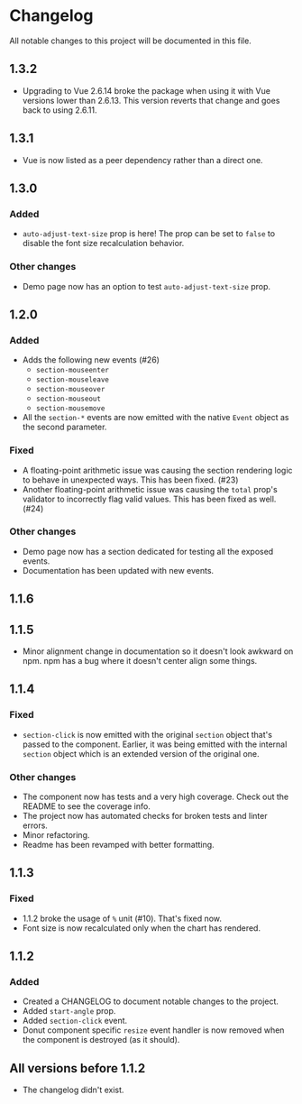 # Changelog

All notable changes to this project will be documented in this file.

## 1.3.2

- Upgrading to Vue 2.6.14 broke the package when using it with Vue versions lower than 2.6.13. This version reverts that change and goes back to using 2.6.11.

## 1.3.1

- Vue is now listed as a peer dependency rather than a direct one.

## 1.3.0

### Added
- `auto-adjust-text-size` prop is here! The prop can be set to `false` to disable the font size recalculation behavior.

### Other changes

- Demo page now has an option to test `auto-adjust-text-size` prop.

## 1.2.0

### Added

- Adds the following new events (#26)
  - `section-mouseenter`
  - `section-mouseleave`
  - `section-mouseover`
  - `section-mouseout`
  - `section-mousemove`
- All the `section-*` events are now emitted with the native `Event` object as the second parameter.

### Fixed

- A floating-point arithmetic issue was causing the section rendering logic to behave in unexpected ways. This has been fixed. (#23)
- Another floating-point arithmetic issue was causing the `total` prop's validator to incorrectly flag valid values. This has been fixed as well. (#24)

### Other changes

- Demo page now has a section dedicated for testing all the exposed events.
- Documentation has been updated with new events.

## 1.1.6
## 1.1.5

- Minor alignment change in documentation so it doesn't look awkward on npm. npm has a bug where it doesn't center align some things.

## 1.1.4

### Fixed

- `section-click` is now emitted with the original `section` object that's passed to the component. Earlier, it was being emitted with the internal `section` object which is an extended version of the original one.

### Other changes

- The component now has tests and a very high coverage. Check out the README to see the coverage info.
- The project now has automated checks for broken tests and linter errors.
- Minor refactoring.
- Readme has been revamped with better formatting.

## 1.1.3

### Fixed

- 1.1.2 broke the usage of `%` unit (#10). That's fixed now.
- Font size is now recalculated only when the chart has rendered.


## 1.1.2

### Added

- Created a CHANGELOG to document notable changes to the project.
- Added `start-angle` prop.
- Added `section-click` event.
- Donut component specific `resize` event handler is now removed when the component is destroyed (as it should).


## All versions before 1.1.2

- The changelog didn't exist.
